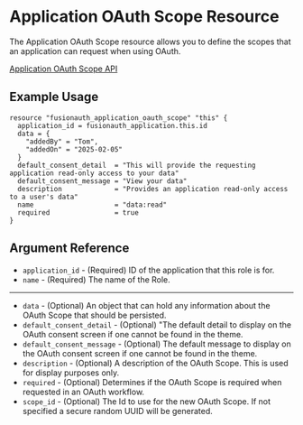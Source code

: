 # Application OAuth Scope Resource

The Application OAuth Scope resource allows you to define the scopes that an application can request when using OAuth.

[Application OAuth Scope API](https://fusionauth.io/docs/apis/scopes)

## Example Usage

```hcl
resource "fusionauth_application_oauth_scope" "this" {
  application_id = fusionauth_application.this.id
  data = {
    "addedBy" = "Tom",
    "addedOn" = "2025-02-05"
  }
  default_consent_detail  = "This will provide the requesting application read-only access to your data"
  default_consent_message = "View your data"
  description             = "Provides an application read-only access to a user's data"
  name                    = "data:read"
  required                = true
}

```

## Argument Reference

* `application_id` - (Required) ID of the application that this role is for.
* `name` - (Required) The name of the Role.

---

* `data` - (Optional) An object that can hold any information about the OAuth Scope that should be persisted.
* `default_consent_detail` - (Optional) "The default detail to display on the OAuth consent screen if one cannot be found in the theme.
* `default_consent_message` - (Optional) The default message to display on the OAuth consent screen if one cannot be found in the theme.
* `description` - (Optional) A description of the OAuth Scope. This is used for display purposes only.
* `required` - (Optional) Determines if the OAuth Scope is required when requested in an OAuth workflow.
* `scope_id` - (Optional) The Id to use for the new OAuth Scope. If not specified a secure random UUID will be generated.
